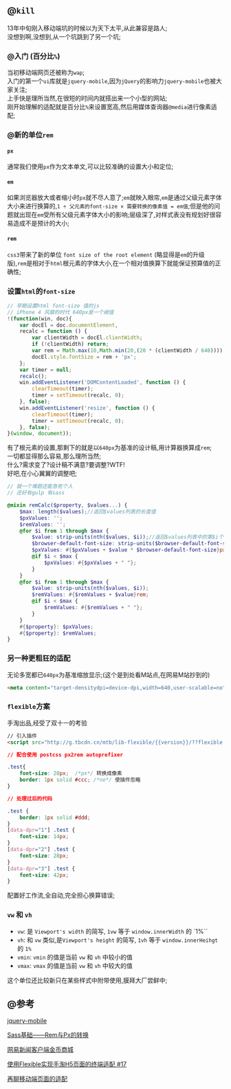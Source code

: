## @`kill`

13年中旬刚入移动端坑的时候以为天下太平,从此兼容是路人;   
没想到啊,没想到,从一个坑跳到了另一个坑;

### @入门 (百分比`%`)

当初移动端网页还被称为`wap`;   
入门的第一个`ui`库就是`jquery-mobile`,因为`jQuery`的影响力`jquery-mobile`也被大家关注;   
上手快是理所当然,在很短的时间内就搭出来一个小型的网站;   
刚开始理解的适配就是百分比`%`来设置宽高,然后用媒体查询器`@media`进行像素适配;   

### @新的单位`rem`

#### `px`

通常我们使用`px`作为文本单文,可以比较准确的设置大小和定位;

#### `em`

如果浏览器放大或者缩小时`px`就不尽人意了;`em`就映入眼帘,`em`是通过父级元素字体大小来进行换算的,`1 ÷ 父元素的font-size × 需要转换的像素值 = em值`;但是他的问题就出现在`em`受所有父级元素字体大小的影响;层级深了,对样式表没有规划好很容易造成不是预计的大小;

#### `rem`

`css3`带来了新的单位 `font size of the root element` (略显得是`em`的升级版),`rem`是相对于`html`根元素的字体大小,在一个相对值换算下就能保证预算值的正确性;

### 设置`html`的`font-size`

```javascript
// 早期设置html font-size 值的js
// iPhone 4 风靡的时代 640px是一个阙值
!(function(win, doc){
    var docEl = doc.documentElement,
    recalc = function () {
        var clientWidth = docEl.clientWidth;
        if (!clientWidth) return;
        var rem = Math.max(10,Math.min(20,(20 * (clientWidth / 640))));
        docEl.style.fontSize = rem + 'px';
    };
    var timer = null;
    recalc();
    win.addEventListener('DOMContentLoaded', function () {
        clearTimeout(timer);
        timer = setTimeout(recalc, 0);
    }, false);
    win.addEventListener('resize', function () {
        clearTimeout(timer);
        timer = setTimeout(recalc, 0);
    }, false);
}(window, document));
```
有了根元素的设置,那剩下的就是以`640px`为基准的设计稿,用计算器换算成`rem`;   
一切都显得那么容易,那么理所当然;   
什么?需求变了?设计稿不满意?要调整?WTF!   
好吧,在小心翼翼的调整吧;

```scss
// 就一个难题还能急死个人
// 还好有gulp 有sass

@mixin remCalc($property, $values...) {
    $max: length($values);//返回$values列表的长度值
    $pxValues: '';
    $remValues: '';
    @for $i from 1 through $max {
        $value: strip-units(nth($values, $i));//返回$values列表中的第$i个值，并将单位值去掉
        $browser-default-font-size: strip-units($browser-default-font-size);
        $pxValues: #{$pxValues + $value * $browser-default-font-size}px;
        @if $i < $max {
            $pxValues: #{$pxValues + " "};
        }
    }
    @for $i from 1 through $max {
        $value: strip-units(nth($values, $i));
        $remValues: #{$remValues + $value}rem;
        @if $i < $max {
            $remValues: #{$remValues + " "};
        }
    }
    #{$property}: $pxValues;
    #{$property}: $remValues;
}
```

### 另一种更粗狂的适配

无论多宽都已`640px`为基准缩放显示;(这个是到处看M站点,在网易M站抄到的)
```html
<meta content="target-densitydpi=device-dpi,width=640,user-scalable=no" name="viewport">
```

### `flexible`方案

手淘出品,经受了双十一的考验
```html
// 引入插件
<script src="http://g.tbcdn.cn/mtb/lib-flexible/{{version}}/??flexible.js"></script>
```
```css
// 配合使用 postcss px2rem autoprefixer

.test{
    font-size: 28px;  /*px*/ 转换成像素
    border: 1px solid #ccc; /*no*/ 使插件忽略
}
```
```css
// 处理过后的代码

.test {
    border: 1px solid #ddd;
}
[data-dpr="1"] .test {
    font-size: 14px;
}
[data-dpr="2"] .test {
    font-size: 28px;
}
[data-dpr="3"] .test {
    font-size: 42px;
}

```

配置好工作流,全自动,完全担心换算错误;

### `vw` 和 `vh`

- `vw`: 是 `Viewport's width` 的简写, `1vw` 等于 `window.innerWidth` 的 `1%``
- `vh`: 和 `vw` 类似,是`Viewport's height` 的简写, `1vh` 等于 `window.innerHeihgt` 的 `1%`
- `vmin`: `vmin` 的值是当前 `vw` 和 `vh` 中较小的值
- `vmax`: `vmax` 的值是当前 `vw` 和 `vh` 中较大的值

这个单位还比较新只在某些样式中附带使用,膜拜大厂尝鲜中;

## @参考

<a href="https://github.com/jquery/jquery-mobile" target="_blank">jquery-mobile</a>

<a href="https://www.w3cplus.com/preprocessor/sass-px-to-rem-with-mixin-and-function.html" target="_blank">Sass基础——Rem与Px的转换</a>


<a href="http://c.m.163.com/CreditMarket/default.html" target="_blank">网易新闻客户端金币商城</a>

<a href="https://github.com/amfe/article/issues/17" target="_blank">使用Flexible实现手淘H5页面的终端适配 #17</a>

<a href="https://www.w3cplus.com/css/vw-for-layout.html" target="_blank">再聊移动端页面的适配</a>
